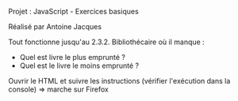 Projet : JavaScript - Exercices basiques

Réalisé par Antoine Jacques

Tout fonctionne jusqu'au 2.3.2. Bibliothécaire où il manque :
- Quel est livre le plus emprunté ?
- Quel est le livre le moins emprunté ?

Ouvrir le HTML et suivre les instructions (vérifier l'exécution dans la console) => marche sur Firefox